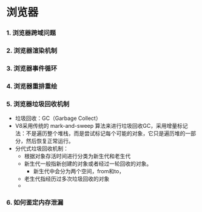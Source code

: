 # 浏览器
### 1. 浏览器跨域问题
### 2. 浏览器渲染机制
### 3. 浏览器事件循环
### 4. 浏览器重排重绘
### 5. 浏览器垃圾回收机制
+ 垃圾回收：GC（Garbage Collect）
+ V8采用传统的 mark-and-sweep 算法来进行垃圾回收GC，采用增量标记法：不是遍历整个堆栈，而是尝试标记每个可能的对象，它只是遍历堆的一部分，然后恢复正常运行。
+ 分代式垃圾回收机制：
    - 根据对象存活时间进行分类为新生代和老生代
    - 新生代一般指新创建的对象或者经过一轮回收的对象。
        - 新生代中会分为两个空间，from和to，
    - 老生代指经历过多次垃圾回收的对象
    - 
### 6. 如何鉴定内存泄漏